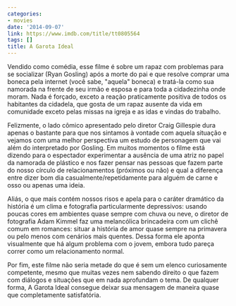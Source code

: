 ```yaml
---
categories:
- movies
date: '2014-09-07'
link: https://www.imdb.com/title/tt0805564
tags: []
title: A Garota Ideal
---
```


Vendido como comédia, esse filme é sobre um rapaz com problemas para se socializar (Ryan Gosling) após a morte do pai e que resolve comprar uma boneca pela internet (você sabe, "aquela" boneca) e tratá-la como sua namorada na frente de seu irmão e esposa e para toda a cidadezinha onde moram. Nada é forçado, exceto a reação praticamente positiva de todos os habitantes da cidadela, que gosta de um rapaz ausente da vida em comunidade exceto pelas missas na igreja e as idas e vindas do trabalho.

Felizmente, o lado cômico apresentado pelo diretor Craig Gillespie dura apenas o bastante para que nos sintamos à vontade com aquela situação e vejamos com uma melhor perspectiva um estudo de personagem que vai além do interpretado por Gosling. Em muitos momentos o filme está dizendo para o espectador experimentar a ausência de uma atriz no papel da namorada de plástico e nos fazer pensar nas pessoas que fazem parte do nosso círculo de relacionamentos (próximos ou não) e qual a diferença entre dizer bom dia casualmente/repetidamente para alguém de carne e osso ou apenas uma ideia.

Aliás, o que mais contém nossos risos e apela para o caráter dramático da história é um clima e fotografia particularmente depressivos: usando poucas cores em ambientes quase sempre com chuva ou neve, o diretor de fotografia Adam Kimmel faz uma melancólica brincadeira com um clichê comum em romances: situar a história de amor quase sempre na primavera ou pelo menos com cenários mais quentes. Dessa forma ele aponta visualmente que há algum problema com o jovem, embora tudo pareça correr como um relacionamento normal.

Por fim, este filme não seria metade do que é sem um elenco curiosamente competente, mesmo que muitas vezes nem sabendo direito o que fazem com diálogos e situações que em nada aprofundam o tema. De qualquer forma, A Garota Ideal consegue deixar sua mensagem de maneira quase que completamente satisfatória.